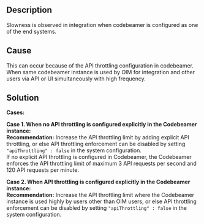 ## Description

Slowness is observed in integration when codebeamer is configured as one of the end systems.

## Cause

This can occur because of the API throttling configuration in codebeamer. When same codebeamer instance is used by OIM for integration and other users via API or UI simultaneously with high frequency.

## Solution

**Cases:**

**Case 1. When no API throttling is configured explicitly in the Codebeamer instance:**  
**Recommendation:** Increase the API throttling limit by adding explicit API throttling, or else API throttling enforcement can be disabled by setting `"apiThrottling" : false` in the system configuration.  
If no explicit API throttling is configured in Codebeamer, the Codebeamer enforces the API throttling limit of maximum 3 API requests per second and 120 API requests per minute.

**Case 2. When API throttling is configured explicitly in the Codebeamer instance:**  
**Recommendation:** Increase the API throttling limit where the Codebeamer instance is used highly by users other than OIM users, or else API throttling enforcement can be disabled by setting `"apiThrottling" : false` in the system configuration.
